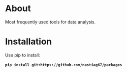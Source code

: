 
# About

Most frequently used tools for data analysis.


# Installation 

Use pip to install:
<br>
<br>
__`pip install git+https://github.com/nastiag67/packages`__

